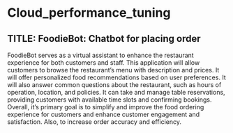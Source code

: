 # Cloud_performance_tuning
<H2>TITLE: FoodieBot: Chatbot for placing order</H2> 
FoodieBot serves as a virtual assistant to enhance the restaurant experience for both customers and staff. This application will allow customers to browse the restaurant’s menu with description and prices. It will offer personalized food recommendations based on user preferences. It will also answer common questions about the restaurant, such as hours of operation, location, and policies. It can take and manage table reservations, providing customers with available time slots and confirming bookings. 
<br>
Overall, it’s primary goal is to simplify and improve the food ordering experience for customers and enhance customer engagement and satisfaction. Also, to increase order accuracy and efficiency.
